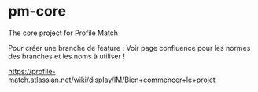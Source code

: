 # pm-core
The core project for Profile Match

Pour créer une branche de feature :
Voir page confluence pour les normes des branches et les noms à utiliser !

https://profile-match.atlassian.net/wiki/display/IM/Bien+commencer+le+projet
